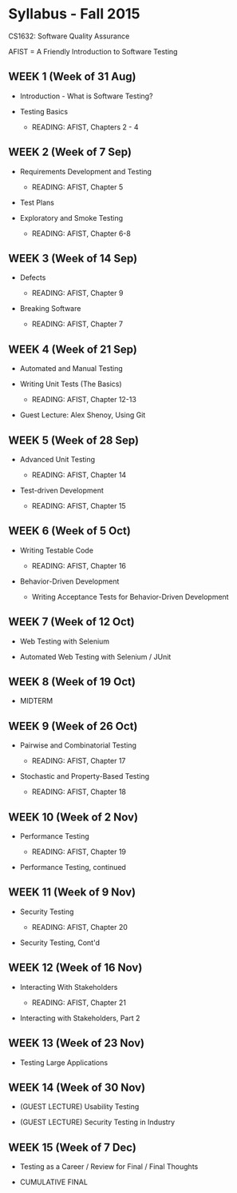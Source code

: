 # Syllabus - Fall 2015
CS1632: Software Quality Assurance

AFIST = A Friendly Introduction to Software Testing

## WEEK 1 (Week of 31 Aug)
*  Introduction - What is Software Testing?

* Testing Basics
  * READING: AFIST, Chapters 2 - 4

## WEEK 2 (Week of 7 Sep)
* Requirements Development and Testing
  * READING: AFIST, Chapter 5

* Test Plans
* Exploratory and Smoke Testing
  * READING: AFIST, Chapter 6-8


## WEEK 3 (Week of 14 Sep)
* Defects
  * READING: AFIST, Chapter 9

* Breaking Software
  * READING: AFIST, Chapter 7

## WEEK 4 (Week of 21 Sep)

* Automated and Manual Testing
* Writing Unit Tests (The Basics)
  * READING: AFIST, Chapter 12-13

* Guest Lecture: Alex Shenoy, Using Git

## WEEK 5 (Week of 28 Sep)

* Advanced Unit Testing
  * READING: AFIST, Chapter 14

* Test-driven Development
  * READING: AFIST, Chapter 15
  
## WEEK 6 (Week of 5 Oct)

* Writing Testable Code
  * READING: AFIST, Chapter 16

* Behavior-Driven Development
  * Writing Acceptance Tests for Behavior-Driven Development

## WEEK 7 (Week of 12 Oct)

* Web Testing with Selenium

* Automated Web Testing with Selenium / JUnit

## WEEK 8 (Week of 19 Oct)

* MIDTERM

## WEEK 9 (Week of 26 Oct)

* Pairwise and Combinatorial Testing
  * READING: AFIST, Chapter 17
  
* Stochastic and Property-Based Testing
  * READING: AFIST, Chapter 18

## WEEK 10 (Week of 2 Nov)

* Performance Testing
  * READING: AFIST, Chapter 19

* Performance Testing, continued

## WEEK 11 (Week of 9 Nov)

* Security Testing
  * READING: AFIST, Chapter 20

* Security Testing, Cont'd

## WEEK 12 (Week of 16 Nov)

* Interacting With Stakeholders
  * READING: AFIST, Chapter 21

* Interacting with Stakeholders, Part 2

## WEEK 13 (Week of 23 Nov)

* Testing Large Applications

## WEEK 14 (Week of 30 Nov)

* (GUEST LECTURE) Usability Testing

* (GUEST LECTURE) Security Testing in Industry

## WEEK 15 (Week of 7 Dec)

* Testing as a Career / Review for Final / Final Thoughts

* CUMULATIVE FINAL


